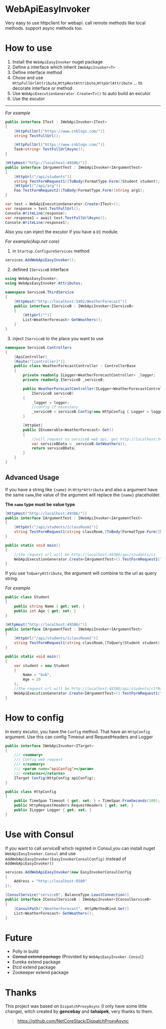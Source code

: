 # WebApiEasyInvoker
Very easy to use httpclient for webapi. call remote methods like local methods. support async methods too.

# How to use
1. Install the `WebApiEasyInvoker` nuget package
2. Define a interface which inherit `IWebApiInvoker<T>`
3. Define interface method
4. Chose and use `HttpFullUrlAttribute`,`HttpHostAttribute`,`HttpUrlAttribute` ... to decorate interface or method
5. Use `WebApiExecutionGenerator.Create<T>()` to auto build an excutor
6. Use the excutor 

***
*For example*
```csharp
public interface ITest : IWebApiInvoker<ITest>
{
    [HttpFullUrl("https://www.cnblogs.com/")]
    string TestFullUrl();

    [HttpFullUrl("https://www.cnblogs.com/")]
    Task<string> TestFullUrlAsync();
}
```
```csharp
[HttpHost("http://localhost:49386/")]
public interface IArgumentTest : IWebApiInvoker<IArgumentTest>
{
    [HttpUrl("/api/students")]
    string TestFormRequest1([ToBody(FormatType.Form)]Student student);
    [HttpUrl("/api/arg")]
    Foo TestFormRequest2([ToBody(FormatType.Form)]string arg1);
}
```
```csharp
var test = WebApiExecutionGenerator.Create<ITest>();
var response = test.TestFullUrl();
Console.WriteLine(response);
var response1 = await test.TestFullUrlAsync();
Console.WriteLine(response1);
```

Also you can inject the excutor if you have a `DI` module.

*For example(Asp.net core)*

1. in `Startup.ConfigureServices` method
```csharp
services.AddWebApiEasyInvoker();
```

2. defined `IServiceB` interface
```csharp
using WebApiEasyInvoker;
using WebApiEasyInvoker.Attributes;

namespace ServiceA.ThirdService
{
    [HttpHost("http://localhost:5402/WeatherForecast")]
    public interface IServiceB : IWebApiInvoker<IServiceB>
    {
        [HttpUrl("")]
        List<WeatherForecast> GetWeathers();
    }
}
```

3. inject `IServiceB` to the place you want to use
```csharp
namespace ServiceA.Controllers
{
    [ApiController]
    [Route("[controller]")]
    public class WeatherForecastController : ControllerBase
    {
        private readonly ILogger<WeatherForecastController> _logger;
        private readonly IServiceB _serviceB;

        public WeatherForecastController(ILogger<WeatherForecastController> logger,
            IServiceB serviceB)
        {
            _logger = logger;
            //config if necessary
            _serviceB = serviceB.Config(new HttpConfig { Logger = logger });
        }

        [HttpGet]
        public IEnumerable<WeatherForecast> Get()
        {
            //will request to serviceB web api: get http://localhost:5402/WeatherForecast
            var serviceBData = _serviceB.GetWeathers();
            return serviceBData;
        }
    }
}
```

## Advanced Usage
If you have a string like `{name}` in `Http*Attribute` and also a argument have the same `name`,the value of the argument will replace the `{name}` placeholder.

**The `name` type must be value type**
```csharp
[HttpHost("http://localhost:49386/")]
public interface IArgumentTest : IWebApiInvoker<IArgumentTest>
{
    [HttpUrl("/api/students/{classRoom}")]
    string TestFormRequest1(string classRoom,[ToBody(FormatType.Form)]Student student);
}

public static void main()
{
    //the request url will be http://localhost:49386/api/students/c1
    WebApiExecutionGenerator.Create<IArgumentTest>().TestFormRequest1("c1",student);
}
```

If you use `ToQueryAttribute`, the argument will combine to the url as query string.

*For example*

```csharp
public class Student
{
    public string Name { get; set; }
    public int Age { get; set; }
}

[HttpHost("http://localhost:49386/")]
public interface IArgumentTest : IWebApiInvoker<IArgumentTest>
{
    [HttpUrl("/api/students/{classRoom}")]
    string TestFormRequest1(string classRoom,[ToQuery]Student student);
}

public static void main()
{
    var student = new Student
    {
        Name = "bob",
        Age = 20
    };
    //the request url will be http://localhost:49386/api/students/c1?Name=bob&Age=20
    WebApiExecutionGenerator.Create<IArgumentTest>().TestFormRequest1("c1",student);
}
```


# How to config
In every excutor, you have the `Config` method. That have an `HttpConfig` argument. Use this can config Timeout and RequestHeaders and Logger

```csharp
public interface IWebApiInvoker<ITarget>
{
    /// <summary>
    /// Config web request
    /// </summary>
    /// <param name="apiConfig"></param>
    /// <returns></returns>
    ITarget Config(HttpConfig apiConfig);
}

public class HttpConfig
{
    public TimeSpan Timeout { get; set; } = TimeSpan.FromSeconds(100);
    public HttpRequestHeaders RequestHeaders { get; set; }
    public ILogger Logger { get; set; }
}
```
# Use with Consul
If you want to call *serviceB* which registed in Consul,you can install nuget `WebApiEasyInvoker.Consul` and use `AddWebApiEasyInvoker(EasyInvokerConsulConfig)` instead of `AddWebApiEasyInvoker()`

```csharp
services.AddWebApiEasyInvoker(new EasyInvokerConsulConfig
{
    Address = "http://localhost:8500"
});
```
```csharp
[ConsulService("serviceB", BalanceType.LeastConnection)]
public interface IConsulServiceB : IWebApiInvoker<IConsulServiceB>
{
    [ConsulPath("/WeatherForecast", HttpMethodKind.Get)]
    List<WeatherForecast> GetWeathers();
}
```

# Future
* Polly in build
* ~~Consul extend package~~  (Provided by `WebApiEasyInvoker.Consul`)
* Eureka extend package
* Etcd extend package
* Zookeeper extend package

# Thanks
This project was based on `DispatchProxyAsync` (I only have some little change), witch created by **gencebay** and **tahaipek**, very thanks to them.

>https://github.com/NetCoreStack/DispatchProxyAsync